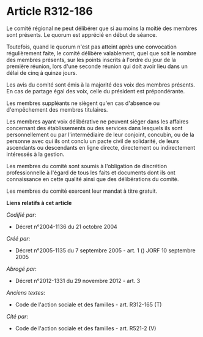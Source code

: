 # Article R312-186

Le comité régional ne peut délibérer que si au moins la moitié des membres sont présents. Le quorum est apprécié en début de
séance.

Toutefois, quand le quorum n'est pas atteint après une convocation régulièrement faite, le comité délibère valablement, quel
que soit le nombre des membres présents, sur les points inscrits à l'ordre du jour de la première réunion, lors d'une seconde
réunion qui doit avoir lieu dans un délai de cinq à quinze jours.

Les avis du comité sont émis à la majorité des voix des membres présents. En cas de partage égal des voix, celle du président
est prépondérante.

Les membres suppléants ne siègent qu'en cas d'absence ou d'empêchement des membres titulaires.

Les membres ayant voix délibérative ne peuvent siéger dans les affaires concernant des établissements ou des services dans
lesquels ils sont personnellement ou par l'intermédiaire de leur conjoint, concubin, ou de la personne avec qui ils ont
conclu un pacte civil de solidarité, de leurs ascendants ou descendants en ligne directe, directement ou indirectement
intéressés à la gestion.

Les membres du comité sont soumis à l'obligation de discrétion professionnelle à l'égard de tous les faits et documents dont
ils ont connaissance en cette qualité ainsi que des délibérations du comité.

Les membres du comité exercent leur mandat à titre gratuit.

**Liens relatifs à cet article**

_Codifié par_:

  - Décret n°2004-1136 du 21 octobre 2004

_Créé par_:

  - Décret n°2005-1135 du 7 septembre 2005 - art. 1 () JORF 10 septembre 2005

_Abrogé par_:

  - Décret n°2012-1331 du 29 novembre 2012 - art. 3

_Anciens textes_:

  - Code de l'action sociale et des familles - art. R312-165 (T)

_Cité par_:

  - Code de l'action sociale et des familles - art. R521-2 (V)
